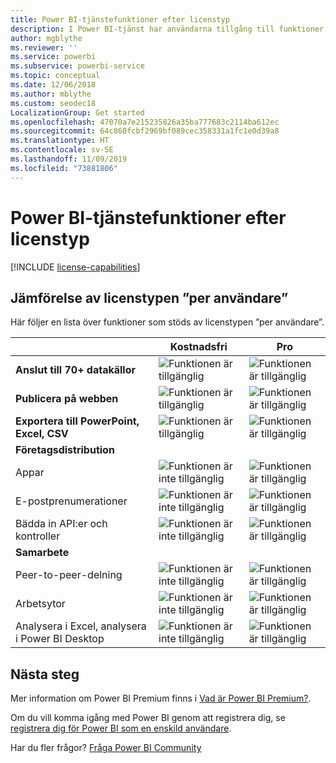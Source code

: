 ```yaml
---
title: Power BI-tjänstefunktioner efter licenstyp
description: I Power BI-tjänst har användarna tillgång till funktioner baserat på vilken typ av licens de har (kostnadsfri eller Pro) och om innehållet de interagerar med ligger på en arbetsyta som tilldelats till en Power BI Premium kapacitet.
author: mgblythe
ms.reviewer: ''
ms.service: powerbi
ms.subservice: powerbi-service
ms.topic: conceptual
ms.date: 12/06/2018
ms.author: mblythe
ms.custom: seodec18
LocalizationGroup: Get started
ms.openlocfilehash: 47070a7e215235826a35ba777683c2114ba612ec
ms.sourcegitcommit: 64c860fcbf2969bf089cec358331a1fc1e0d39a8
ms.translationtype: HT
ms.contentlocale: sv-SE
ms.lasthandoff: 11/09/2019
ms.locfileid: "73881806"
---
```

# <a name="power-bi-service-features-by-license-type"></a>Power BI-tjänstefunktioner efter licenstyp

[!INCLUDE [license-capabilities](includes/license-capabilities.md)]

## <a name="per-user-license-type-comparison"></a>Jämförelse av licenstypen ”per användare”

Här följer en lista över funktioner som stöds av licenstypen ”per användare”.

|  | Kostnadsfri | Pro |
| --- | --- | --- |
| **Anslut till 70+ datakällor** |![Funktionen är tillgänglig](media/features-license-type/available.png) |![Funktionen är tillgänglig](media/features-license-type/available.png) |
| **Publicera på webben** |![Funktionen är tillgänglig](media/features-license-type/available.png) |![Funktionen är tillgänglig](media/features-license-type/available.png) |
| **Exportera till PowerPoint, Excel, CSV** |![Funktionen är tillgänglig](media/features-license-type/available.png) |![Funktionen är tillgänglig](media/features-license-type/available.png) |
| **Företagsdistribution** | | |
| Appar |![Funktionen är inte tillgänglig](media/features-license-type/not-available.png) |![Funktionen är tillgänglig](media/features-license-type/available.png) |
| E-postprenumerationer |![Funktionen är inte tillgänglig](media/features-license-type/not-available.png) |![Funktionen är tillgänglig](media/features-license-type/available.png) |
| Bädda in API:er och kontroller |![Funktionen är inte tillgänglig](media/features-license-type/not-available.png) |![Funktionen är tillgänglig](media/features-license-type/available.png) |
| **Samarbete** | | |
| Peer-to-peer-delning |![Funktionen är inte tillgänglig](media/features-license-type/not-available.png) |![Funktionen är tillgänglig](media/features-license-type/available.png) |
| Arbetsytor |![Funktionen är inte tillgänglig](media/features-license-type/not-available.png) |![Funktionen är tillgänglig](media/features-license-type/available.png) |
| Analysera i Excel, analysera i Power BI Desktop |![Funktionen är inte tillgänglig](media/features-license-type/not-available.png) |![Funktionen är tillgänglig](media/features-license-type/available.png) |

## <a name="next-steps"></a>Nästa steg

Mer information om Power BI Premium finns i [Vad är Power BI Premium?](service-premium-what-is.md).

Om du vill komma igång med Power BI genom att registrera dig, se [registrera dig för Power BI som en enskild användare](service-self-service-signup-for-power-bi.md).

Har du fler frågor? [Fråga Power BI Community](https://community.powerbi.com/)
